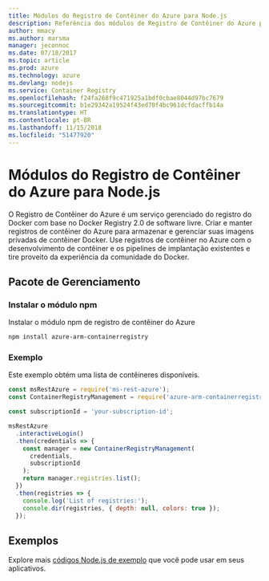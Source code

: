 ```yaml
---
title: Módulos do Registro de Contêiner do Azure para Node.js
description: Referência dos módulos de Registro de Contêiner do Azure para Node.js
author: mmacy
ms.author: marsma
manager: jeconnoc
ms.date: 07/18/2017
ms.topic: article
ms.prod: azure
ms.technology: azure
ms.devlang: nodejs
ms.service: Container Registry
ms.openlocfilehash: f24fa268f9c471925a1bdf0cbae8044d97bc7679
ms.sourcegitcommit: b1e29342a19524f43ed70f4bc961dcfdacffb14a
ms.translationtype: HT
ms.contentlocale: pt-BR
ms.lasthandoff: 11/15/2018
ms.locfileid: "51477920"
---
```

# <a name="azure-container-registry-modules-for-nodejs"></a>Módulos do Registro de Contêiner do Azure para Node.js

O Registro de Contêiner do Azure é um serviço gerenciado do registro do Docker com base no Docker Registry 2.0 de software livre. Criar e manter registros de contêiner do Azure para armazenar e gerenciar suas imagens privadas de contêiner Docker. Use registros de contêiner no Azure com o desenvolvimento de contêiner e os pipelines de implantação existentes e tire proveito da experiência da comunidade do Docker.

## <a name="management-package"></a>Pacote de Gerenciamento

### <a name="install-the-npm-module"></a>Instalar o módulo npm

Instalar o módulo npm de registro de contêiner do Azure

```bash
npm install azure-arm-containerregistry
```

### <a name="example"></a>Exemplo

Este exemplo obtém uma lista de contêineres disponíveis.

```javascript
const msRestAzure = require('ms-rest-azure');
const ContainerRegistryManagement = require('azure-arm-containerregistry');

const subscriptionId = 'your-subscription-id';

msRestAzure
  .interactiveLogin()
  .then(credentials => {
    const manager = new ContainerRegistryManagement(
      credentials,
      subscriptionId
    );
    return manager.registries.list();
  })
  .then(registries => {
    console.log('List of registries:');
    console.dir(registries, { depth: null, colors: true });
  });
```

## <a name="samples"></a>Exemplos

Explore mais [códigos Node.js de exemplo](https://azure.microsoft.com/resources/samples/?platform=nodejs) que você pode usar em seus aplicativos.
